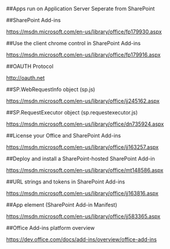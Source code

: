 ##Apps run on Application Server Seperate from SharePoint

##SharePoint Add-ins

https://msdn.microsoft.com/en-us/library/office/fp179930.aspx

##Use the client chrome control in SharePoint Add-ins

https://msdn.microsoft.com/en-us/library/office/fp179916.aspx

##OAUTH Protocol

http://oauth.net

##SP.WebRequestInfo object (sp.js)

https://msdn.microsoft.com/en-us/library/office/jj245162.aspx

##SP.RequestExecutor object (sp.requestexecutor.js)

https://msdn.microsoft.com/en-us/library/office/dn735924.aspx

##License your Office and SharePoint Add-ins

https://msdn.microsoft.com/en-us/library/office/jj163257.aspx

##Deploy and install a SharePoint-hosted SharePoint Add-in

https://msdn.microsoft.com/en-us/library/office/mt148586.aspx

##URL strings and tokens in SharePoint Add-ins

https://msdn.microsoft.com/en-us/library/office/jj163816.aspx

##App element (SharePoint Add-in Manifest)

https://msdn.microsoft.com/en-us/library/office/jj583365.aspx

##Office Add-ins platform overview

https://dev.office.com/docs/add-ins/overview/office-add-ins












